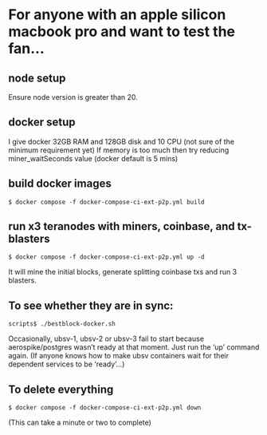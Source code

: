 # For anyone with an apple silicon macbook pro and want to test the fan…

## node setup
Ensure node version is greater than 20.

## docker setup

I give docker 32GB RAM and 128GB disk and 10 CPU (not sure of the minimum requirement yet)
If memory is too much then try reducing miner_waitSeconds value (docker default is 5 mins)

## build docker images
`$ docker compose -f docker-compose-ci-ext-p2p.yml build`

## run x3 teranodes with miners, coinbase, and tx-blasters
`$ docker compose -f docker-compose-ci-ext-p2p.yml up -d`

It will mine the initial blocks, generate splitting coinbase txs and run 3 blasters.

## To see whether they are in sync:

`scripts$ ./bestblock-docker.sh`

Occasionally, ubsv-1, ubsv-2 or ubsv-3 fail to start because aerospike/postgres wasn’t ready at that moment. Just run the ‘up’ command again. (If anyone knows how to make ubsv containers wait for their dependent services to be ‘ready’…)

## To delete everything
`$ docker compose -f docker-compose-ci-ext-p2p.yml down`

(This can take a minute or two to complete)